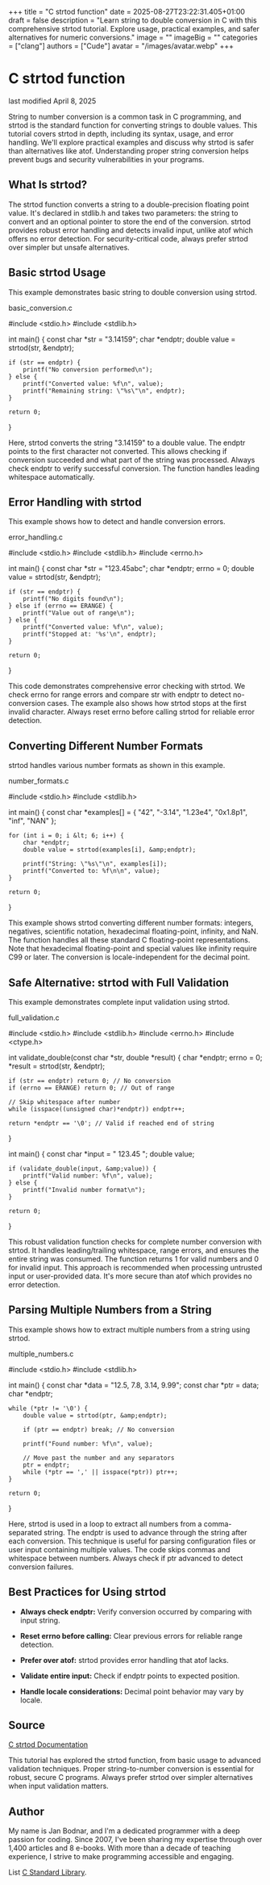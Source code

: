 +++
title = "C strtod function"
date = 2025-08-27T23:22:31.405+01:00
draft = false
description = "Learn string to double conversion in C with this
comprehensive strtod tutorial. Explore usage, practical examples, and safer
alternatives for numeric conversions."
image = ""
imageBig = ""
categories = ["clang"]
authors = ["Cude"]
avatar = "/images/avatar.webp"
+++

# C strtod function

last modified April 8, 2025

String to number conversion is a common task in C programming, and strtod
is the standard function for converting strings to double values. This tutorial
covers strtod in depth, including its syntax, usage, and error
handling. We'll explore practical examples and discuss why strtod
is safer than alternatives like atof. Understanding proper string
conversion helps prevent bugs and security vulnerabilities in your programs.

## What Is strtod?

The strtod function converts a string to a double-precision floating
point value. It's declared in stdlib.h and takes two parameters: the
string to convert and an optional pointer to store the end of the conversion.
strtod provides robust error handling and detects invalid input,
unlike atof which offers no error detection. For security-critical
code, always prefer strtod over simpler but unsafe alternatives.

## Basic strtod Usage

This example demonstrates basic string to double conversion using
strtod.

basic_conversion.c
  

#include &lt;stdio.h&gt;
#include &lt;stdlib.h&gt;

int main() {
    const char *str = "3.14159";
    char *endptr;
    double value = strtod(str, &amp;endptr);

    if (str == endptr) {
        printf("No conversion performed\n");
    } else {
        printf("Converted value: %f\n", value);
        printf("Remaining string: \"%s\"\n", endptr);
    }

    return 0;
}

Here, strtod converts the string "3.14159" to a double value. The
endptr points to the first character not converted. This allows
checking if conversion succeeded and what part of the string was processed.
Always check endptr to verify successful conversion. The function
handles leading whitespace automatically.

## Error Handling with strtod

This example shows how to detect and handle conversion errors.

error_handling.c
  

#include &lt;stdio.h&gt;
#include &lt;stdlib.h&gt;
#include &lt;errno.h&gt;

int main() {
    const char *str = "123.45abc";
    char *endptr;
    errno = 0;
    double value = strtod(str, &amp;endptr);

    if (str == endptr) {
        printf("No digits found\n");
    } else if (errno == ERANGE) {
        printf("Value out of range\n");
    } else {
        printf("Converted value: %f\n", value);
        printf("Stopped at: '%s'\n", endptr);
    }

    return 0;
}

This code demonstrates comprehensive error checking with strtod. We
check errno for range errors and compare str with
endptr to detect no-conversion cases. The example also shows how
strtod stops at the first invalid character. Always reset
errno before calling strtod for reliable error
detection.

## Converting Different Number Formats

strtod handles various number formats as shown in this example.

number_formats.c
  

#include &lt;stdio.h&gt;
#include &lt;stdlib.h&gt;

int main() {
    const char *examples[] = {
        "42", "-3.14", "1.23e4", "0x1.8p1", "inf", "NAN"
    };
    
    for (int i = 0; i &lt; 6; i++) {
        char *endptr;
        double value = strtod(examples[i], &amp;endptr);
        
        printf("String: \"%s\"\n", examples[i]);
        printf("Converted to: %f\n\n", value);
    }

    return 0;
}

This example shows strtod converting different number formats:
integers, negatives, scientific notation, hexadecimal floating-point, infinity,
and NaN. The function handles all these standard C floating-point
representations. Note that hexadecimal floating-point and special values like
infinity require C99 or later. The conversion is locale-independent for the
decimal point.

## Safe Alternative: strtod with Full Validation

This example demonstrates complete input validation using strtod.

full_validation.c
  

#include &lt;stdio.h&gt;
#include &lt;stdlib.h&gt;
#include &lt;errno.h&gt;
#include &lt;ctype.h&gt;

int validate_double(const char *str, double *result) {
    char *endptr;
    errno = 0;
    *result = strtod(str, &amp;endptr);
    
    if (str == endptr) return 0; // No conversion
    if (errno == ERANGE) return 0; // Out of range
    
    // Skip whitespace after number
    while (isspace((unsigned char)*endptr)) endptr++;
    
    return *endptr == '\0'; // Valid if reached end of string
}

int main() {
    const char *input = "  123.45  ";
    double value;
    
    if (validate_double(input, &amp;value)) {
        printf("Valid number: %f\n", value);
    } else {
        printf("Invalid number format\n");
    }

    return 0;
}

This robust validation function checks for complete number conversion with
strtod. It handles leading/trailing whitespace, range errors, and
ensures the entire string was consumed. The function returns 1 for valid numbers
and 0 for invalid input. This approach is recommended when processing untrusted
input or user-provided data. It's more secure than atof which
provides no error detection.

## Parsing Multiple Numbers from a String

This example shows how to extract multiple numbers from a string using
strtod.

multiple_numbers.c
  

#include &lt;stdio.h&gt;
#include &lt;stdlib.h&gt;

int main() {
    const char *data = "12.5, 7.8, 3.14, 9.99";
    const char *ptr = data;
    char *endptr;
    
    while (*ptr != '\0') {
        double value = strtod(ptr, &amp;endptr);
        
        if (ptr == endptr) break; // No conversion
        
        printf("Found number: %f\n", value);
        
        // Move past the number and any separators
        ptr = endptr;
        while (*ptr == ',' || isspace(*ptr)) ptr++;
    }

    return 0;
}

Here, strtod is used in a loop to extract all numbers from a
comma-separated string. The endptr is used to advance through the
string after each conversion. This technique is useful for parsing configuration
files or user input containing multiple values. The code skips commas and
whitespace between numbers. Always check if ptr advanced to detect
conversion failures.

## Best Practices for Using strtod

- **Always check endptr:** Verify conversion occurred by comparing with input string.

- **Reset errno before calling:** Clear previous errors for reliable range detection.

- **Prefer over atof:** strtod provides error handling that atof lacks.

- **Validate entire input:** Check if endptr points to expected position.

- **Handle locale considerations:** Decimal point behavior may vary by locale.

## Source

[C strtod Documentation](https://en.cppreference.com/w/c/string/byte/strtod)

This tutorial has explored the strtod function, from basic usage to
advanced validation techniques. Proper string-to-number conversion is essential
for robust, secure C programs. Always prefer strtod over simpler
alternatives when input validation matters.

## Author

My name is Jan Bodnar, and I'm a dedicated programmer with a deep passion for
coding. Since 2007, I've been sharing my expertise through over 1,400 articles
and 8 e-books. With more than a decade of teaching experience, I strive to make
programming accessible and engaging.

List [C Standard Library](/all/#clang-std).